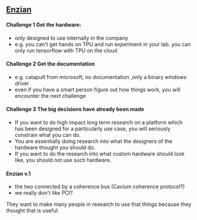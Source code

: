 ## [Enzian](https://www.youtube.com/watch?v=bCOt1ZScrEc&feature=youtu.be&t=1673)

#### Challenge 1 Get the hardware:

- only designed to use internally in the company
- e.g. you can't get hands on TPU and run experiment in your lab. you can only run tensorflow with TPU on the cloud

#### Challenge 2 Get the documentation

- e.g. catapult from microsoft, no documentation ,only a binary windows driver
- even if you have a smart person figure out how things work, you will encounter the next challenge

#### Challenge 3 The big decisions have already been made

- If you want to do high impact long term research on a platform which has been designed for a particularly use case, you will seriously constrain what you can do.
- You are essentially doing research into what the designers of the hardware thought you should do.
- If you want to do the research into what custom hardware should look like, you should not use such hardware.

#### Enzian v.1

- the two connected by a coherence bus (Cavium coherence protocol?)
- we really don't like PCI?



They want to make many people in research to use that things because they thought that is useful.